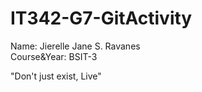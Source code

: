 # IT342-G7-GitActivity

Name: Jierelle Jane S. Ravanes  
Course&Year: BSIT-3

"Don't just exist, Live"